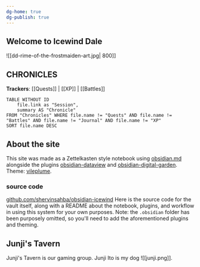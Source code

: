 ```yaml
---
dg-home: true
dg-publish: true
---
```


## Welcome to Icewind Dale
![[dd-rime-of-the-frostmaiden-art.jpg| 800]]

## CHRONICLES

**Trackers**: [[Quests]] | [[XP]] | [[Battles]]

```dataview
TABLE WITHOUT ID 
	file.link as "Session",
	summary AS "Chronicle" 
FROM "Chronicles" WHERE file.name != "Quests" AND file.name != "Battles" AND file.name != "Journal" AND file.name != "XP"
SORT file.name DESC
```

## About the site
This site was made as a Zettelkasten style notebook using [obsidian.md](https://obsidian.md) alongside the plugins [obsidian-dataview](https://blacksmithgu.github.io/obsidian-dataview/) and [obsidian-digital-garden](https://github.com/oleeskild/obsidian-digital-garden). Theme: [vileplume](https://github.com/hungsu/vileplume-obsidian).

### source code
[github.com/shervinsahba/obsidian-icewind](https://github.com/shervinsahba/obsidian-icewind)
Here is the source code for the vault itself, along with a README about the notebook, plugins, and workflow in using this system for your own purposes. Note: the `.obsidian` folder has been purposely omitted, so you'll need to add the aforementioned plugins and theming.

## Junji's Tavern
Junji's Tavern is our gaming group. Junji Ito is my dog ![[junji.png]].